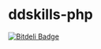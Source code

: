 ddskills-php
============


[![Bitdeli Badge](https://d2weczhvl823v0.cloudfront.net/carlosvasquez/ddskills-php/trend.png)](https://bitdeli.com/free "Bitdeli Badge")

